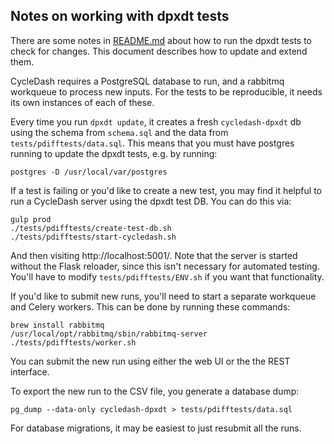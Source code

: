 Notes on working with dpxdt tests
---------------------------------

There are some notes in [README.md][1] about how to run the dpxdt tests to
check for changes. This document describes how to update and extend them.

CycleDash requires a PostgreSQL database to run, and a rabbitmq workqueue to
process new inputs. For the tests to be reproducible, it needs its own
instances of each of these.

Every time you run `dpxdt update`, it creates a fresh `cycledash-dpxdt` db
using the schema from `schema.sql` and the data from
`tests/pdifftests/data.sql`. This means that you must have postgres running to
update the dpxdt tests, e.g. by running:

    postgres -D /usr/local/var/postgres

If a test is failing or you'd like to create a new test, you may find it
helpful to run a CycleDash server using the dpxdt test DB. You can do this via:

    gulp prod
    ./tests/pdifftests/create-test-db.sh
    ./tests/pdifftests/start-cycledash.sh

And then visiting http://localhost:5001/. Note that the server is started
without the Flask reloader, since this isn't necessary for automated testing.
You'll have to modify `tests/pdifftests/ENV.sh` if you want that functionality.

If you'd like to submit new runs, you'll need to start a separate workqueue and
Celery workers. This can be done by running these commands:

    brew install rabbitmq
    /usr/local/opt/rabbitmq/sbin/rabbitmq-server
    ./tests/pdifftests/worker.sh

You can submit the new run using either the web UI or the the REST interface.

To export the new run to the CSV file, you generate a database dump:

    pg_dump --data-only cycledash-dpxdt > tests/pdifftests/data.sql

For database migrations, it may be easiest to just resubmit all the runs.

[1]: /README.md
